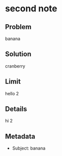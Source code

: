 # second note

## Problem

banana

## Solution

cranberry

## Limit

hello 2

## Details

hi 2

## Metadata

- Subject: banana

